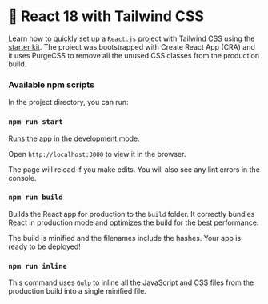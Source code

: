 # 🚀 React 18 with Tailwind CSS

Learn how to quickly set up a `React.js` project with Tailwind CSS using the [starter kit](https://github.com/labnol/react-tailwind). The project was bootstrapped with Create React App (CRA) and it uses PurgeCSS to remove all the unused CSS classes from the production build.

### Available npm scripts

In the project directory, you can run:

### `npm run start`

Runs the app in the development mode.

Open `http://localhost:3000` to view it in the browser.

The page will reload if you make edits. You will also see any lint errors in the console.

### `npm run build`

Builds the React app for production to the `build` folder. It correctly bundles React in production mode and optimizes the build for the best performance.

The build is minified and the filenames include the hashes. Your app is ready to be deployed!

### `npm run inline`

This command uses `Gulp` to inline all the JavaScript and CSS files from the production build into a single minified file.

